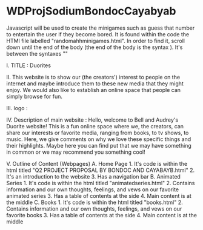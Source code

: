 # WDProjSodiumBondocCayabyab

Javascript will be used to create the minigames such as guess that number to entertain the user if they become bored. 
It is found within the code the HTMl file labelled "randomahhminigames.html".
In order to find it, scroll down until the end of the body (the end of the body is the syntax </body>). 
It's between the syntaxes "<script>" and "</script>"

I. TITLE : Duorites

II. This website is to show our (the creators') interest to people on the internet and maybe introduce them to these new media that they might enjoy.
We would also like to establish an online space that people can simply browse for fun.

III. logo : 

IV. Description of main website :
    Hello, welcome to Bell and Audrey's Duorite website! This is a fun online space where we, the creators,
    can share our interests or favorite media, ranging from books, to tv shows, to music. Here, we give comments
    on why we love these specific things and their highlights. Maybe here you can find put that we may have something
    in common or we may recommend you something cool!

V. Outline of Content (Webpages)
   A. Home Page
       1. It's code is within the html titled "Q2 PROJECT PROPOSAL  BY  BONDOC AND CAYABAYB.html"
       2. It's an introduction to the website
       3. Has a navigation bar 
   B. Animated Series
       1. It's code is within the html titled "animatedseries.html"
       2. Contains information and our own thoughts, feelings, and vews on our favorite animated series
       3. Has a table of contents at the side
       4. Main content is at the middle
   C. Books
       1. It's code is within the html titled "books.html"
       2. Contains information and our own thoughts, feelings, and vews on our favorite books
       3. Has a table of contents at the side
       4. Main content is at the middle
